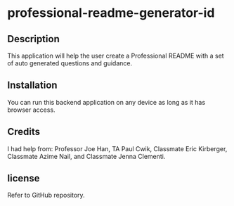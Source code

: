 # professional-readme-generator-id

## Description

This application will help the user create a Professional README with a set of auto generated questions and guidance.

## Installation

You can run this backend application on any device as long as it has browser access.

## Credits

I had help from: Professor Joe Han, TA Paul Cwik, Classmate Eric Kirberger, Classmate Azime Nail, and Classmate Jenna Clementi.

## license

Refer to GitHub repository.